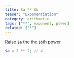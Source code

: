 ```yaml
---
title: $a ** $b
teaser: "Exponentiation"
category: arithmetic
tags: ["**", exponent, power]
related: ["*"]
---
```


Raise `$a` the the `$b`th power

```php
$a = 2 ** 2; // 4
```
